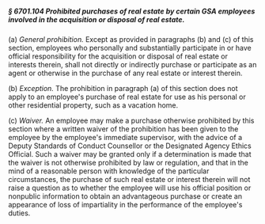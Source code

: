 ##### § 6701.104 Prohibited purchases of real estate by certain GSA employees involved in the acquisition or disposal of real estate. #####

(a) *General prohibition.* Except as provided in paragraphs (b) and (c) of this section, employees who personally and substantially participate in or have official responsibility for the acquisition or disposal of real estate or interests therein, shall not directly or indirectly purchase or participate as an agent or otherwise in the purchase of any real estate or interest therein.

(b) *Exception.* The prohibition in paragraph (a) of this section does not apply to an employee's purchase of real estate for use as his personal or other residential property, such as a vacation home.

(c) *Waiver.* An employee may make a purchase otherwise prohibited by this section where a written waiver of the prohibition has been given to the employee by the employee's immediate supervisor, with the advice of a Deputy Standards of Conduct Counsellor or the Designated Agency Ethics Official. Such a waiver may be granted only if a determination is made that the waiver is not otherwise prohibited by law or regulation, and that in the mind of a reasonable person with knowledge of the particular circumstances, the purchase of such real estate or interest therein will not raise a question as to whether the employee will use his official position or nonpublic information to obtain an advantageous purchase or create an appearance of loss of impartiality in the performance of the employee's duties.